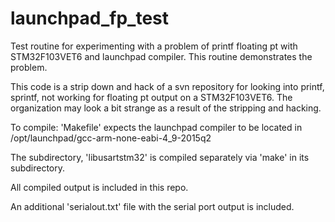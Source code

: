 # launchpad_fp_test
Test routine for experimenting with a problem of printf floating pt with STM32F103VET6 and launchpad compiler.  This routine demonstrates the problem.

This code is a strip down and hack of a svn repository for looking into printf, sprintf, not working for floating pt output on a STM32F103VET6.  The organization may look a bit strange as a result of the stripping and hacking.

To compile: 'Makefile' expects the launchpad compiler to be located in
/opt/launchpad/gcc-arm-none-eabi-4_9-2015q2

The subdirectory, 'libusartstm32' is compiled separately via 'make' in its subdirectory.

All compiled output is included in this repo.

An additional 'serialout.txt' file with the serial port output is included.


